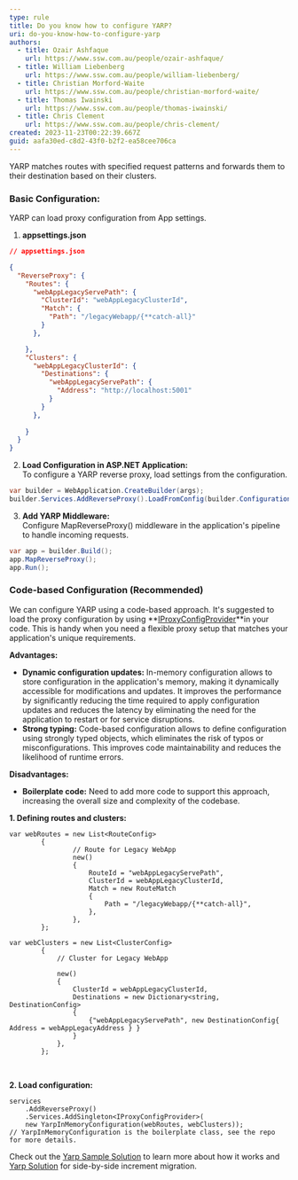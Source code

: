 ```yaml
---
type: rule
title: Do you know how to configure YARP?
uri: do-you-know-how-to-configure-yarp
authors:
  - title: Ozair Ashfaque
    url: https://www.ssw.com.au/people/ozair-ashfaque/
  - title: William Liebenberg
    url: https://www.ssw.com.au/people/william-liebenberg/
  - title: Christian Morford-Waite
    url: https://www.ssw.com.au/people/christian-morford-waite/
  - title: Thomas Iwainski
    url: https://www.ssw.com.au/people/thomas-iwainski/
  - title: Chris Clement
    url: https://www.ssw.com.au/people/chris-clement/
created: 2023-11-23T00:22:39.667Z
guid: aafa30ed-c8d2-43f0-b2f2-ea58cee706ca
---
```

YARP matches routes with specified request patterns and forwards them to their destination based on their clusters.

### Basic Configuration:

YARP can load proxy configuration from App settings.

1. **appsettings.json**<br />

```json
// appsettings.json

{
  "ReverseProxy": {
    "Routes": {
      "webAppLegacyServePath": {
        "ClusterId": "webAppLegacyClusterId",
        "Match": {
          "Path": "/legacyWebapp/{**catch-all}"
        }
      },

    },
    "Clusters": {
      "webAppLegacyClusterId": {
        "Destinations": {
          "webAppLegacyServePath": {
            "Address": "http://localhost:5001"
          }
        }
      },
     
    }
  }
}
```

2. **Load Configuration in ASP.NET Application:**<br />
   To configure a YARP reverse proxy, load settings from the configuration.

```cs
var builder = WebApplication.CreateBuilder(args);
builder.Services.AddReverseProxy().LoadFromConfig(builder.Configuration.GetSection("ReverseProxy"));
```

3. **Add YARP Middleware:**<br />
   Configure MapReverseProxy() middleware in the application's pipeline to handle incoming requests.

```cs
var app = builder.Build();
app.MapReverseProxy();
app.Run();
```

### Code-based Configuration (Recommended)

We can configure YARP using a code-based approach. It's suggested to load the proxy configuration by using **[IProxyConfigProvider](https://microsoft.github.io/reverse-proxy/articles/config-providers.html#in-memory-config)**in your code. This is handy when you need a flexible proxy setup that matches your application's unique requirements. 

<!--StartFragment-->

**Advantages:**

* **Dynamic configuration updates:** In-memory configuration allows to store configuration in the application's memory, making it dynamically accessible for modifications and updates. 
  It improves the performance by significantly reducing the time required to apply configuration updates and reduces the latency by eliminating the need for the application to restart or for service disruptions.
* **Strong typing:** Code-based configuration allows to define configuration using strongly typed objects, which eliminates the risk of typos or misconfigurations. This improves code maintainability and reduces the likelihood of runtime errors.

**Disadvantages:**

* **Boilerplate code:** Need to add more code to support this approach, increasing the overall size and complexity of the codebase.

**1. Defining routes and clusters:**<br />

```CSharp
var webRoutes = new List<RouteConfig>
        {
                // Route for Legacy WebApp
                new()
                {
                    RouteId = "webAppLegacyServePath",
                    ClusterId = webAppLegacyClusterId,
                    Match = new RouteMatch
                    {
                        Path = "/legacyWebapp/{**catch-all}",
                    },
                },
        };

var webClusters = new List<ClusterConfig>
        {  
            // Cluster for Legacy WebApp

            new()
            {
                ClusterId = webAppLegacyClusterId,
                Destinations = new Dictionary<string, DestinationConfig>
                {
                    {"webAppLegacyServePath", new DestinationConfig{ Address = webAppLegacyAddress } }
                }
            },
        };
```

</br>

**2. Load configuration:**<br />

```CSharp
services
    .AddReverseProxy()
    .Services.AddSingleton<IProxyConfigProvider>(
    new YarpInMemoryConfiguration(webRoutes, webClusters));
// YarpInMemoryConfiguration is the boilerplate class, see the repo for more details.
```

Check out the [Yarp Sample Solution](https://github.com/ozairashfaqueSSW/YarpSampleSolution) to learn more about how it works and [Yarp Solution](https://github.com/ozairashfaqueSSW/YarpSampleSolution/tree/Side-by-side-incremental-migration-using-yarp) for side-by-side increment migration.
